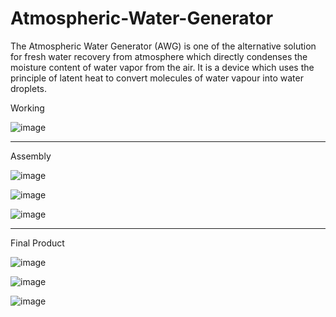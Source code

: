 # Atmospheric-Water-Generator
The Atmospheric Water Generator (AWG) is one of the alternative solution for fresh water recovery from atmosphere which directly condenses the moisture content of water vapor from the air. It is a device which uses the principle of latent heat to convert molecules of water vapour into water droplets. 

Working

![image](https://github.com/zub2603/Atmospheric-Water-Generator/assets/105968154/2f43752e-2a6e-4743-9074-36b9ab4bad0b)

___________________________________________________________________________
Assembly

![image](https://github.com/zub2603/Atmospheric-Water-Generator/assets/105968154/ae352ba0-478f-497f-b458-fa78760a9dd0)


![image](https://github.com/zub2603/Atmospheric-Water-Generator/assets/105968154/f2681dae-0c32-4f8e-8873-ea2aea40b946)


![image](https://github.com/zub2603/Atmospheric-Water-Generator/assets/105968154/830cf527-bf3b-41c2-b52d-4e8dff580a36)



_______________________________________________________________________________________


Final Product

![image](https://github.com/zub2603/Atmospheric-Water-Generator/assets/105968154/a62d4f3f-805c-4f67-b8c8-167f27ba7a8d)


![image](https://github.com/zub2603/Atmospheric-Water-Generator/assets/105968154/29e80587-241b-4113-9f1a-3eea98950f56)


![image](https://github.com/zub2603/Atmospheric-Water-Generator/assets/105968154/945835a6-487f-486b-9161-23ba24440c1b)
